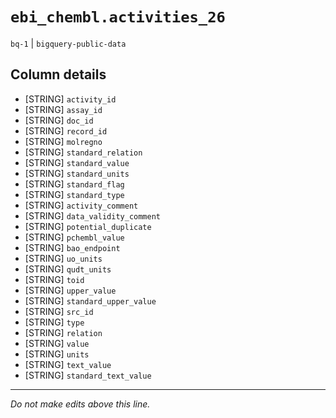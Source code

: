 # `ebi_chembl.activities_26`
`bq-1` | `bigquery-public-data`

## Column details
* [STRING]    `activity_id`
* [STRING]    `assay_id`
* [STRING]    `doc_id`
* [STRING]    `record_id`
* [STRING]    `molregno`
* [STRING]    `standard_relation`
* [STRING]    `standard_value`
* [STRING]    `standard_units`
* [STRING]    `standard_flag`
* [STRING]    `standard_type`
* [STRING]    `activity_comment`
* [STRING]    `data_validity_comment`
* [STRING]    `potential_duplicate`
* [STRING]    `pchembl_value`
* [STRING]    `bao_endpoint`
* [STRING]    `uo_units`
* [STRING]    `qudt_units`
* [STRING]    `toid`
* [STRING]    `upper_value`
* [STRING]    `standard_upper_value`
* [STRING]    `src_id`
* [STRING]    `type`
* [STRING]    `relation`
* [STRING]    `value`
* [STRING]    `units`
* [STRING]    `text_value`
* [STRING]    `standard_text_value`

-------------------------------------------------------------------------------
*Do not make edits above this line.*
